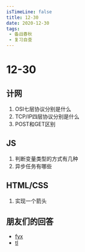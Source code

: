 ```yaml
---
isTimeLine: false
title: 12-30
date: 2020-12-30
tags:
 - 备战春秋
 - 复习自查
---
```

# 12-30

## 计网
1. OSI七层协议分别是什么
2. TCP/IP四层协议分别是什么
3. POST和GET区别


## JS
1. 判断变量类型的方式有几种
2. 异步任务有哪些


## HTML/CSS
1. 实现一个箭头

## 朋友们的回答
* [fyx](https://www.cnblogs.com/banshanliang/p/14280223.html)
* [tl](https://juejin.cn/post/6918355053132644365)

